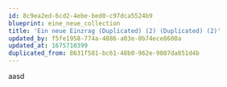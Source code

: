 ```yaml
---
id: 8c9ea2ed-6cd2-4ebe-bed0-c97dca5524b9
blueprint: eine_neue_collection
title: 'Ein neue Einzrag (Duplicated) (2) (Duplicated) (2)'
updated_by: f5fe1958-774a-4886-a03e-0b74ece8600a
updated_at: 1675710399
duplicated_from: 8631f581-bc61-48b0-962e-9807da851d4b
---
```

aasd